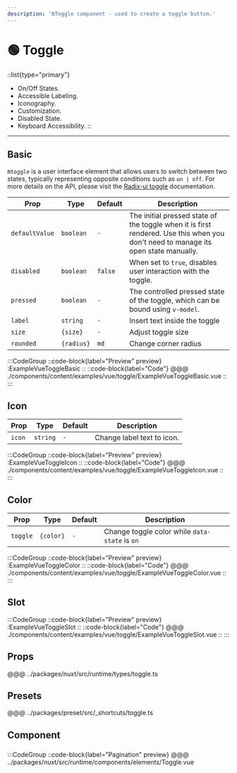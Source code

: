 ```yaml
---
description: 'NToggle component - used to create a toggle button.'
---
```


# 🟢 Toggle

::list{type="primary"}
- On/Off States.
- Accessible Labeling.
- Iconography.
- Customization.
- Disabled State.
- Keyboard Accessibility.
::

---

## Basic

`Ntoggle`  is a user interface element that allows users to switch between two states, typically representing opposite conditions such as `on | off`. For more details on the API, please visit the [Radix-ui toggle](https://www.radix-vue.com/components/toggle.html#api-reference) documentation.

| Prop           | Type      | Default | Description                                                                           |
| -------------- | --------- | ------- | ------------------------------------------------------------------------------------- |
| `defaultValue` | `boolean` | `-`     | The initial pressed state of the toggle when it is first rendered. Use this when you don't need to manage its open state manually. |
| `disabled`     | `boolean` | `false` | When set to `true`, disables user interaction with the toggle.                        |
| `pressed`      | `boolean` | `-`     | The controlled pressed state of the toggle, which can be bound using `v-model`.       |
| `label`        | `string`  | `-`     | Insert text inside the toggle                                                         |
| `size`         | `{size}`  | `-`     | Adjust toggle size                                                               |
| `rounded`      | `{radius}`| `md`    | Change corner radius                                                                  |


:::CodeGroup
::code-block{label="Preview" preview}
  :ExampleVueToggleBasic
::
::code-block{label="Code"}
@@@ ./components/content/examples/vue/toggle/ExampleVueToggleBasic.vue
::
:::

## Icon

| Prop           | Type      | Default | Description                |
| -------------- | --------- | ------- | -------------------------- |
| `icon`         | `string`  | `-`     | Change label text to icon. |


:::CodeGroup
::code-block{label="Preview" preview}
  :ExampleVueToggleIcon
::
::code-block{label="Code"}
@@@ ./components/content/examples/vue/toggle/ExampleVueToggleIcon.vue
::
:::

## Color

| Prop           | Type      | Default | Description                                    |
| -------------- | --------- | ------- | ---------------------------------------------- |
| `toggle`       | `{color}` | `-`     | Change toggle color while `data-state` is `on` |


:::CodeGroup
::code-block{label="Preview" preview}
  :ExampleVueToggleColor
::
::code-block{label="Code"}
@@@ ./components/content/examples/vue/toggle/ExampleVueToggleColor.vue
::
:::

## Slot

:::CodeGroup
::code-block{label="Preview" preview}
  :ExampleVueToggleSlot
::
::code-block{label="Code"}
@@@ ./components/content/examples/vue/toggle/ExampleVueToggleSlot.vue
::
:::


## Props
@@@ ../packages/nuxt/src/runtime/types/toggle.ts

## Presets
@@@ ../packages/preset/src/_shortcuts/toggle.ts

## Component

### 

:::CodeGroup
::code-block{label="Pagination" preview}
@@@ ../packages/nuxt/src/runtime/components/elements/Toggle.vue